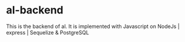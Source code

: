 # al-backend
This is the backend of al. It is implemented with Javascript on NodeJs | express | Sequelize &amp; PostgreSQL
